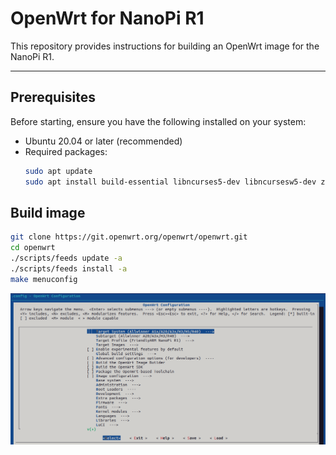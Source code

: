 # OpenWrt for NanoPi R1

This repository provides instructions for building an OpenWrt image for the NanoPi R1.

---

## Prerequisites

Before starting, ensure you have the following installed on your system:

- Ubuntu 20.04 or later (recommended)
- Required packages:
  ```bash
  sudo apt update
  sudo apt install build-essential libncurses5-dev libncursesw5-dev zlib1g-dev gawk git gettext libssl-dev xsltproc rsync wget unzip python3
  ```
## Build image
  ```bash
  git clone https://git.openwrt.org/openwrt/openwrt.git
  cd openwrt
  ./scripts/feeds update -a
  ./scripts/feeds install -a
  make menuconfig
  ```
![Alt text](images/menuconfig-nanopi-R1.png) 

